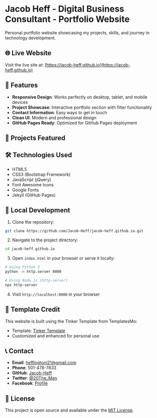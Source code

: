 # Jacob Heff - Digital Business Consultant - Portfolio Website

Personal portfolio website showcasing my projects, skills, and journey in technology development.

## 🌐 Live Website
Visit the live site at: [https://jacob-heff.github.io](https://jacob-heff.github.io)

## 🚀 Features

- **Responsive Design**: Works perfectly on desktop, tablet, and mobile devices
- **Project Showcase**: Interactive portfolio section with filter functionality
- **Contact Information**: Easy ways to get in touch
- **Clean UI**: Modern and professional design
- **GitHub Pages Ready**: Optimized for GitHub Pages deployment

## 📱 Projects Featured



## 🛠️ Technologies Used

- HTML5
- CSS3 (Bootstrap Framework)
- JavaScript (jQuery)
- Font Awesome Icons
- Google Fonts
- Jekyll (GitHub Pages)

## 🔧 Local Development

1. Clone the repository:
```bash
git clone https://github.com/Jacob-Heff/jacob-heff.github.io.git
```

2. Navigate to the project directory:
```bash
cd jacob-heff.github.io
```

3. Open `index.html` in your browser or serve it locally:
```bash
# Using Python 3
python -m http.server 8000

# Using Node.js (http-server)
npx http-server
```

4. Visit `http://localhost:8000` in your browser

## 📝 Template Credit

This website is built using the Tinker Template from TemplatesMo:
- Template: [Tinker Template](http://www.templatemo.com/tm-506-tinker)
- Customized and enhanced for personal use

## 📞 Contact

- **Email**: heffingtonj21@gmail.com
- **Phone**: 501-478-7833
- **GitHub**: [Jacob-Heff](https://github.com/Jacob-Heff/)
- **Twitter**: [@20The_Man](https://x.com/20The_Man)
- **Facebook**: [Profile](https://www.facebook.com/profile.php?id=100089766827930)

## 📄 License

This project is open source and available under the [MIT License](LICENSE).
